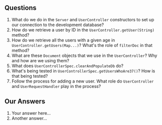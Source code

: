 ## Questions

1. What do we do in the `Server` and `UserController` constructors
to set up our connection to the development database?
1. How do we retrieve a user by ID in the `UserController.getUser(String)` method?
1. How do we retrieve all the users with a given age 
in `UserController.getUsers(Map...)`? What's the role of `filterDoc` in that
method?
1. What are these `Document` objects that we use in the `UserController`? 
Why and how are we using them?
1. What does `UserControllerSpec.clearAndPopulateDb` do?
1. What's being tested in `UserControllerSpec.getUsersWhoAre37()`?
How is that being tested?
1. Follow the process for adding a new user. What role do `UserController` and 
`UserRequestHandler` play in the process?

## Our Answers

1. Your answer here...
1. Another answer...
